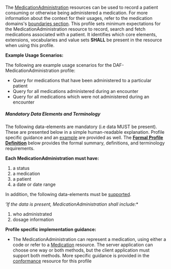 The [MedicationAdministration] resources can be used to record a patient consuming or otherwise being administered a medication.  For more information about the context for their usages, refer to the medication domains's [boundaries section].  This profile sets minimum expectations for the MedicationAdministration resource to record, search and fetch medications associated with a patient. It identifies which core elements, extensions, vocabularies and value sets **SHALL** be present in the resource when using this profile.

**Example Usage Scenarios:**

The following are example usage scenarios for the
DAF-MedicationAdministration profile:

-   Query for medications that have been administered to a particular patient
- Query for all medications administered during an encounter
- Query for all medications which were not administered during an encounter


##### Mandatory Data Elements and Terminology


The following data-elements are mandatory (i.e data MUST be present). These are presented below in a simple human-readable explanation.  Profile specific guidance and an [example](#example) are provided as well.  The [**Formal Profile Definition**](#profile) below provides the  formal summary, definitions, and  terminology requirements.  

**Each MedicationAdministration must have:**

1.  a status
1.  a medication
1.  a patient
1.  a date or date range

In addition, the following data-elements must be [supported](http://hl7.org/FHIR/us/daf/2016Sep/daf-core.html#mustsupport).

*’If the data is present, MedicationAdministration shall include:**

1. who administrated
2. dosage information


**Profile specific implementation guidance:**

*  The MedicationAdministration can represent a medication, using either a code or refer to a [Medication] resource.  The server application can choose one way or both methods,  but the client application must support both methods.  More specific guidance is provided in the [conformance](conformance.html) resource for this profile


  [Medication Clinical Drug (RxNorm)]: valueset-daf-medication-codes.html
  [MedicationOrderStatus]: http://hl7.org/fhir/us/daf/valueset-medication-order-status.html
[MedicationAdministrationStatus]: http://hl7.org/fhir/us/daf/valueset-medication-Administration-status.html
[MedicationStatement]:http://build.fhir.org/medicationstatement.html
[MedicationAdministration]:http://build.fhir.org/medicationadministration.html
 [MedicationOrder]: http://build.fhir.org/medicationorder.html
 [Medication]:http://build.fhir.org/medication.html
 [Conformance]: daf-core-medicationAdministration-conformance.html
 [boundaries section]: http://build.fhir.org/medicationorder.html#bnr
